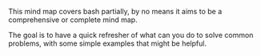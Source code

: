 This mind map covers bash partially, by no means it aims to be a comprehensive or complete mind map.


The goal is to have a quick refresher of what can you do to solve common problems, with some simple examples that might be helpful.

